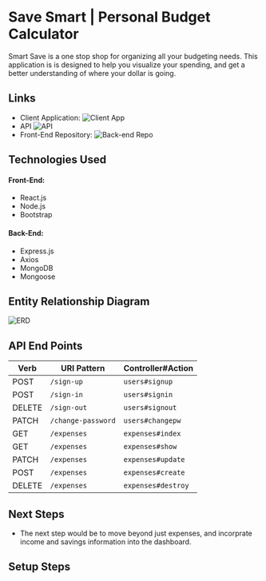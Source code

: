 # Save Smart | Personal Budget Calculator
Smart Save is a one stop shop for organizing all your budgeting needs. This application is is designed to help you visualize your spending, and get a better understanding of where your dollar is going.

## Links
- Client Application: ![Client App](https://kailcro.github.io/save-smart-client/)
- API ![API](https://git.heroku.com/stark-dawn-63091.git)
- Front-End Repository: ![Back-end Repo](https://github.com/kailcro/save-smart-client)

## Technologies Used
#### Front-End:
- React.js
- Node.js
- Bootstrap

#### Back-End:
- Express.js
- Axios
- MongoDB
- Mongoose

## Entity Relationship Diagram
![ERD](https://i.imgur.com/6fGy8E5.png)

## API End Points
| Verb   | URI Pattern               | Controller#Action |
|--------|---------------------------|-------------------|
| POST   | `/sign-up`                | `users#signup`    |
| POST   | `/sign-in`                | `users#signin`    |
| DELETE | `/sign-out`               | `users#signout`   |
| PATCH  | `/change-password`        | `users#changepw`  |
| GET    | `/expenses`               | `expenses#index`  |
| GET    | `/expenses`               |  `expenses#show`  |
| PATCH  | `/expenses`               | `expenses#update` |
| POST   | `/expenses`               | `expenses#create` |
| DELETE | `/expenses`               | `expenses#destroy`|

## Next Steps
- The next step would be to move beyond just expenses, and incorprate income and savings information into the dashboard.

## Setup Steps
